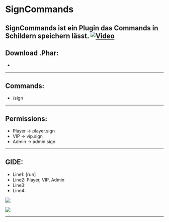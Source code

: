 # SignCommands
  SignCommands ist ein Plugin das Commands in Schildern speichern lässt.
  [![Video](https://www.youtube.com/c/iTzFreeHD)](https://github.com/iTzFreeHD/SignCommands)
  --------------------

## Download .Phar: 
  - 
--------------------

## Commands:
   
   - /sign
--------------------

## Permissions:
   - Player -> player.sign
   - VIP -> vip.sign
   - Admin -> admin.sign
--------------------

## GIDE:
   - Line1: [run]
   - Line2: Player, VIP, Admin
   - Line3: <Command>
   - Line4: <Beschreibung>
  
<img src="https://github.com/iTzFreeHD/SignCommands/blob/master/CommandSings.png?raw=true"></img>

<img src="https://github.com/iTzFreeHD/SignCommands/blob/master/Commandsigns1.png?raw=true"></img>

-------------------------------



